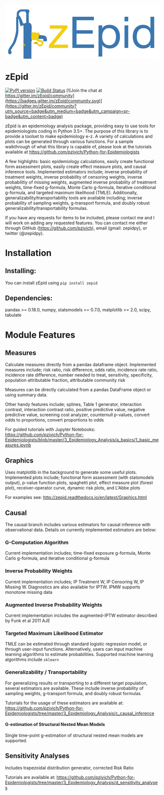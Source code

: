 ![zepid](docs/images/zepid_logo.png)
# zEpid

[![PyPI version](https://badge.fury.io/py/zepid.svg)](https://badge.fury.io/py/zepid)
[![Build Status](https://travis-ci.com/pzivich/zEpid.svg?branch=master)](https://travis-ci.com/pzivich/zEpid)
[![Join the chat at https://gitter.im/zEpid/community](https://badges.gitter.im/zEpid/community.svg)](https://gitter.im/zEpid/community?utm_source=badge&utm_medium=badge&utm_campaign=pr-badge&utm_content=badge)

zEpid is an epidemiology analysis package, providing easy to use tools for epidemiologists coding in Python 3.5+. The 
purpose of this library is to provide a toolset to make epidemiology e-z. A variety of calculations and plots can be 
generated through various functions. For a sample walkthrough of what this library is capable of, please look at the 
tutorials available at https://github.com/pzivich/Python-for-Epidemiologists

A few highlights: basic epidemiology calculations, easily create functional form assessment plots, 
easily create effect measure plots, and causal inference tools. Implemented estimators include; inverse 
probability of treatment weights, inverse probability of censoring weights, inverse probabilitiy of missing weights, 
augmented inverse probability of treatment weights, time-fixed g-formula, Monte Carlo g-formula, Iterative conditional 
g-formula, and targeted maximum likelihood (TMLE). Additionally, generalizability/transportability tools are available 
including; inverse probability of sampling weights, g-transport formula, and doubly robust 
generalizability/transportability formulas.

If you have any requests for items to be included, please contact me and I will work on adding any requested features. 
You can contact me either through GitHub (https://github.com/pzivich), email (gmail: zepidpy), or twitter (@zepidpy).

# Installation

## Installing:
You can install zEpid using `pip install zepid`

## Dependencies:
pandas >= 0.18.0, numpy, statsmodels >= 0.7.0, matplotlib >= 2.0, scipy, tabulate

# Module Features

## Measures
Calculate measures directly from a pandas dataframe object. Implemented measures include; risk ratio, risk difference, 
odds ratio, incidence rate ratio, incidence rate difference, number needed to treat, sensitivity, specificity, 
population attributable fraction, attributable community risk

Measures can be directly calculated from a pandas DataFrame object or using summary data.

Other handy features include; splines, Table 1 generator, interaction contrast, interaction contrast ratio, positive 
predictive value, negative predictive value, screening cost analyzer, counternull p-values, convert odds to 
proportions, convert proportions to odds

For guided tutorials with Jupyter Notebooks:
https://github.com/pzivich/Python-for-Epidemiologists/blob/master/3_Epidemiology_Analysis/a_basics/1_basic_measures.ipynb

## Graphics
Uses matplotlib in the background to generate some useful plots. Implemented plots include; functional form assessment 
(with statsmodels output), p-value function plots, spaghetti plot, effect measure plot (forest plot), receiver-operator 
curve, dynamic risk plots, and L'Abbe plots

For examples see:
http://zepid.readthedocs.io/en/latest/Graphics.html

## Causal
The causal branch includes various estimators for causal inference with observational data. Details on currently 
implemented estimators are below:

### G-Computation Algorithm
Current implementation includes; time-fixed exposure g-formula, Monte Carlo g-formula, and iterative conditional 
g-formula

### Inverse Probability Weights 
Current implementation includes; IP Treatment W, IP Censoring W, IP Missing W. Diagnostics are also available for IPTW. 
IPMW supports monotone missing data

### Augmented Inverse Probability Weights
Current implementation includes the augmented-IPTW estimator described by Funk et al 2011 AJE

### Targeted Maximum Likelihood Estimator
TMLE can be estimated through standard logistic regression model, or through user-input functions. Alternatively, users 
can input machine learning algorithms to estimate probabilities. Supported machine learning algorithms include `sklearn`

### Generalizability / Transportability
For generalizing results or transporting to a different target population, several estimators are available. These 
include inverse probability of sampling weights, g-transport formula, and doubly robust formulas

Tutorials for the usage of these estimators are available at:
https://github.com/pzivich/Python-for-Epidemiologists/tree/master/3_Epidemiology_Analysis/c_causal_inference

#### G-estimation of Structural Nested Mean Models
Single time-point g-estimation of structural nested mean models are supported.

## Sensitivity Analyses
Includes trapezoidal distribution generator, corrected Risk Ratio

Tutorials are available at:
https://github.com/pzivich/Python-for-Epidemiologists/tree/master/3_Epidemiology_Analysis/d_sensitivity_analyses
